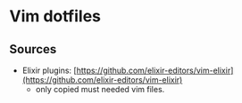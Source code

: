 # Vim dotfiles

## Sources

- Elixir plugins: [https://github.com/elixir-editors/vim-elixir](https://github.com/elixir-editors/vim-elixir)
  - only copied must needed vim files.
